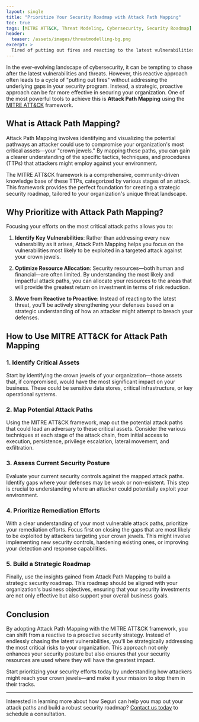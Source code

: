 ```yaml
---
layout: single
title: "Prioritize Your Security Roadmap with Attack Path Mapping"
toc: true
tags: [MITRE ATT&CK, Threat Modeling, Cybersecurity, Security Roadmap]
header:
  teaser: /assets/images/threatmodelling-bg.png
excerpt: >
  Tired of putting out fires and reacting to the latest vulnerabilities? Shift to a proactive security strategy with Attack Path Mapping using the MITRE ATT&CK framework. Learn how to identify and prioritize the most critical gaps in your security program that attackers could exploit to access your crown jewels.
---
```


In the ever-evolving landscape of cybersecurity, it can be tempting to chase after the latest vulnerabilities and threats. However, this reactive approach often leads to a cycle of "putting out fires" without addressing the underlying gaps in your security program. Instead, a strategic, proactive approach can be far more effective in securing your organization. One of the most powerful tools to achieve this is **Attack Path Mapping** using the [MITRE ATT&CK](https://attack.mitre.org/) framework.

## What is Attack Path Mapping?

Attack Path Mapping involves identifying and visualizing the potential pathways an attacker could use to compromise your organization's most critical assets—your "crown jewels." By mapping these paths, you can gain a clearer understanding of the specific tactics, techniques, and procedures (TTPs) that attackers might employ against your environment.

The MITRE ATT&CK framework is a comprehensive, community-driven knowledge base of these TTPs, categorized by various stages of an attack. This framework provides the perfect foundation for creating a strategic security roadmap, tailored to your organization's unique threat landscape.

## Why Prioritize with Attack Path Mapping?

Focusing your efforts on the most critical attack paths allows you to:

1. **Identify Key Vulnerabilities**: Rather than addressing every new vulnerability as it arises, Attack Path Mapping helps you focus on the vulnerabilities most likely to be exploited in a targeted attack against your crown jewels.
   
2. **Optimize Resource Allocation**: Security resources—both human and financial—are often limited. By understanding the most likely and impactful attack paths, you can allocate your resources to the areas that will provide the greatest return on investment in terms of risk reduction.
   
3. **Move from Reactive to Proactive**: Instead of reacting to the latest threat, you'll be actively strengthening your defenses based on a strategic understanding of how an attacker might attempt to breach your defenses.

## How to Use MITRE ATT&CK for Attack Path Mapping

### 1. **Identify Critical Assets**

Start by identifying the crown jewels of your organization—those assets that, if compromised, would have the most significant impact on your business. These could be sensitive data stores, critical infrastructure, or key operational systems.

### 2. **Map Potential Attack Paths**

Using the MITRE ATT&CK framework, map out the potential attack paths that could lead an adversary to these critical assets. Consider the various techniques at each stage of the attack chain, from initial access to execution, persistence, privilege escalation, lateral movement, and exfiltration.

### 3. **Assess Current Security Posture**

Evaluate your current security controls against the mapped attack paths. Identify gaps where your defenses may be weak or non-existent. This step is crucial to understanding where an attacker could potentially exploit your environment.

### 4. **Prioritize Remediation Efforts**

With a clear understanding of your most vulnerable attack paths, prioritize your remediation efforts. Focus first on closing the gaps that are most likely to be exploited by attackers targeting your crown jewels. This might involve implementing new security controls, hardening existing ones, or improving your detection and response capabilities.

### 5. **Build a Strategic Roadmap**

Finally, use the insights gained from Attack Path Mapping to build a strategic security roadmap. This roadmap should be aligned with your organization's business objectives, ensuring that your security investments are not only effective but also support your overall business goals.

## Conclusion

By adopting Attack Path Mapping with the MITRE ATT&CK framework, you can shift from a reactive to a proactive security strategy. Instead of endlessly chasing the latest vulnerabilities, you'll be strategically addressing the most critical risks to your organization. This approach not only enhances your security posture but also ensures that your security resources are used where they will have the greatest impact.

Start prioritizing your security efforts today by understanding how attackers might reach your crown jewels—and make it your mission to stop them in their tracks.

---

Interested in learning more about how Seguri can help you map out your attack paths and build a robust security roadmap? [Contact us today](https://seguri.io/contact) to schedule a consultation.
